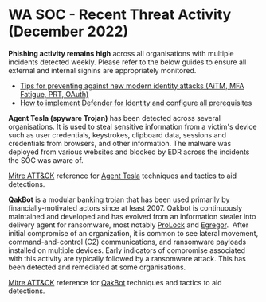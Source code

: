 # WA SOC - Recent Threat Activity (December 2022)

**Phishing activity remains high** across all organisations with multiple incidents detected weekly. Please refer to the below guides to ensure all external and internal signins are appropriately monitored.

- [Tips for preventing against new modern identity attacks (AiTM, MFA Fatigue, PRT, OAuth)](https://jeffreyappel.nl/tips-for-preventing-against-new-modern-identity-attacks-aitm-mfa-fatigue-prt-oauth/)
- [How to implement Defender for Identity and configure all prerequisites](https://jeffreyappel.nl/how-to-implement-defender-for-identity-and-configure-all-prerequisites/)

**Agent Tesla (spyware Trojan)** has been detected across several organisations. It is used to steal sensitive information from a victim's device such as user credentials, keystrokes, clipboard data, sessions and credentials from browsers, and other information. The malware was deployed from various websites and blocked by EDR across the incidents the SOC was aware of.

[Mitre ATT&CK](https://attack.mitre.org/) reference for [Agent Tesla](https://attack.mitre.org/software/S0331/) techniques and tactics to aid detections.

**QakBot** is a modular banking trojan that has been used primarily by financially-motivated actors since at least 2007. Qakbot is continuously maintained and developed and has evolved from an information stealer into delivery agent for ransomware, most notably [ProLock](https://attack.mitre.org/software/S0654/) and [Egregor](https://attack.mitre.org/software/S0554/).  After initial compromise of an organization, it is common to see lateral movement, command-and-control (C2) communications, and ransomware payloads installed on multiple devices. Early indicators of compromise associated with this activity are typically followed by a ransomware attack. This has been detected and remediated at some organisations.

[Mitre ATT&CK](https://attack.mitre.org/) reference for [QakBot](https://attack.mitre.org/software/S0650/) techniques and tactics to aid detections.
